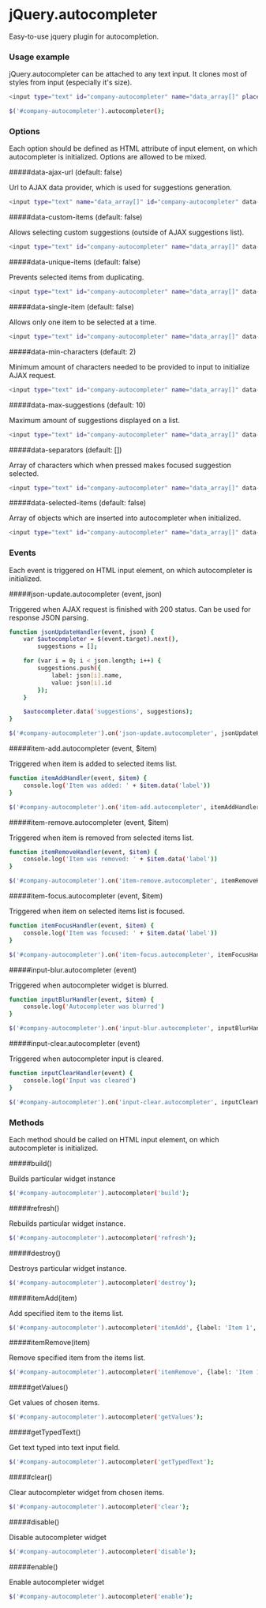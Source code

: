 # jQuery.autocompleter

Easy-to-use jquery plugin for autocompletion.

### Usage example

jQuery.autocompleter can be attached to any text input. It clones most of styles from input (especially it's size). 

````bash
<input type="text" id="company-autocompleter" name="data_array[]" placeholder="Company name..." />

$('#company-autocompleter').autocompleter();
````

### Options

Each option should be defined as HTML attribute of input element, on which autocompleter is initialized. Options are allowed to be mixed.

#####data-ajax-url (default: false)

Url to AJAX data provider, which is used for suggestions generation.

````bash
<input type="text" name="data_array[]" id="company-autocompleter" data-ajax-url="data_provider.json?query=" />
````

#####data-custom-items (default: false)

Allows selecting custom suggestions (outside of AJAX suggestions list).

````bash
<input type="text" id="company-autocompleter" name="data_array[]" data-custom-items="true" />
````

#####data-unique-items (default: false)

Prevents selected items from duplicating.

````bash
<input type="text" id="company-autocompleter" name="data_array[]" data-unique-items="true" />
````

#####data-single-item (default: false)

Allows only one item to be selected at a time.

````bash
<input type="text" id="company-autocompleter" name="data_array[]" data-single-item="true" />
````

#####data-min-characters (default: 2)

Minimum amount of characters needed to be provided to input to initialize AJAX request.

````bash
<input type="text" id="company-autocompleter" name="data_array[]" data-min-characters="5" />
````

#####data-max-suggestions (default: 10)

Maximum amount of suggestions displayed on a list.

````bash
<input type="text" id="company-autocompleter" name="data_array[]" data-max-suggestions="5" />
````

#####data-separators (default: [])

Array of characters which when pressed makes focused suggestion selected.

````bash
<input type="text" id="company-autocompleter" name="data_array[]" data-separators="[',', ' ']" />
````

#####data-selected-items (default: false)

Array of objects which are inserted into autocompleter when initialized.

````bash
<input type="text" id="company-autocompleter" name="data_array[]" data-selected-items="[{label: 'Item 1', value: 'item_1'}, {label: 'Item 2', value: 'item_2'}]" />
````


### Events

Each event is triggered on HTML input element, on which autocompleter is initialized.


#####json-update.autocompleter (event, json)

Triggered when AJAX request is finished with 200 status. Can be used for response JSON parsing.

````bash
function jsonUpdateHandler(event, json) {
    var $autocompleter = $(event.target).next(),
        suggestions = [];

    for (var i = 0; i < json.length; i++) {
        suggestions.push({
            label: json[i].name,
            value: json[i].id
        });
    }

    $autocompleter.data('suggestions', suggestions);
}

$('#company-autocompleter').on('json-update.autocompleter', jsonUpdateHandler);
````

#####item-add.autocompleter (event, $item)

Triggered when item is added to selected items list.

````bash
function itemAddHandler(event, $item) {
    console.log('Item was added: ' + $item.data('label'))
}

$('#company-autocompleter').on('item-add.autocompleter', itemAddHandler);
````

#####item-remove.autocompleter (event, $item)

Triggered when item is removed from selected items list.

````bash
function itemRemoveHandler(event, $item) {
    console.log('Item was removed: ' + $item.data('label'))
}

$('#company-autocompleter').on('item-remove.autocompleter', itemRemoveHandler);
````

#####item-focus.autocompleter (event, $item)

Triggered when item on selected items list is focused.

````bash
function itemFocusHandler(event, $item) {
    console.log('Item was focused: ' + $item.data('label'))
}

$('#company-autocompleter').on('item-focus.autocompleter', itemFocusHandler);
````

#####input-blur.autocompleter (event)

Triggered when autocompleter widget is blurred.

````bash
function inputBlurHandler(event, $item) {
    console.log('Autocompleter was blurred')
}

$('#company-autocompleter').on('input-blur.autocompleter', inputBlurHandler);
````

#####input-clear.autocompleter (event)

Triggered when autocompleter input is cleared.

````bash
function inputClearHandler(event) {
    console.log('Input was cleared')
}

$('#company-autocompleter').on('input-clear.autocompleter', inputClearHandler);
````

### Methods

Each method should be called on HTML input element, on which autocompleter is initialized.


#####build()

Builds particular widget instance

````bash
$('#company-autocompleter').autocompleter('build');
````

#####refresh()

Rebuilds particular widget instance.

````bash
$('#company-autocompleter').autocompleter('refresh');
````

#####destroy()

Destroys particular widget instance.

````bash
$('#company-autocompleter').autocompleter('destroy');
````

#####itemAdd(item)

Add specified item to the items list.

````bash
$('#company-autocompleter').autocompleter('itemAdd', {label: 'Item 1', value: 'item_1'});
````

#####itemRemove(item)

Remove specified item from the items list.

````bash
$('#company-autocompleter').autocompleter('itemRemove', {label: 'Item 1', value: 'item_1'});
````

#####getValues()

Get values of chosen items.

````bash
$('#company-autocompleter').autocompleter('getValues');
````

#####getTypedText()

Get text typed into text input field.

````bash
$('#company-autocompleter').autocompleter('getTypedText');
````

#####clear()

Clear autocompleter widget from chosen items.

````bash
$('#company-autocompleter').autocompleter('clear');
````

#####disable()

Disable autocompleter widget

````bash
$('#company-autocompleter').autocompleter('disable');
````

#####enable()

Enable autocompleter widget

````bash
$('#company-autocompleter').autocompleter('enable');
````
